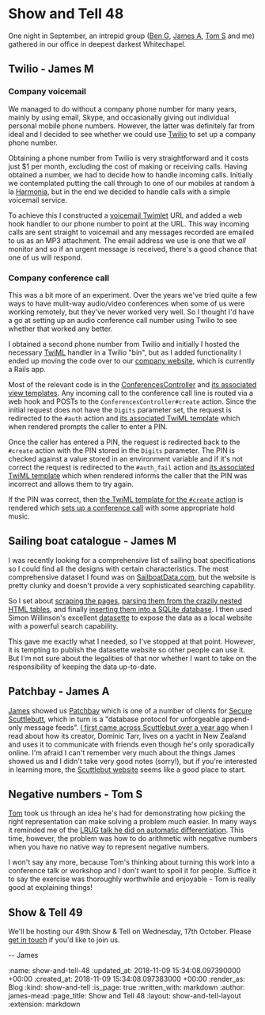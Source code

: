 Show and Tell 48
================

One night in September, an intrepid group ([Ben G][], [James A][], [Tom S][] and me) gathered in our office in deepest darkest Whitechapel.

[Ben G]: /ben-griffiths
[James A]: http://lazyatom.com/
[Tom S]: http://codon.com/

## Twilio - James M

### Company voicemail

We managed to do without a company phone number for many years, mainly by using email, Skype, and occasionally giving out individual personal mobile phone numbers. However, the latter was definitely far from ideal and I decided to see whether we could use [Twilio][] to set up a company phone number.

Obtaining a phone number from Twilio is very straightforward and it costs just $1 per month, excluding the cost of making or receiving calls. Having obtained a number, we had to decide how to handle incoming calls. Initially we contemplated putting the call through to one of our mobiles at random à la [Harmonia][], but in the end we decided to handle calls with a simple voicemail service.

To achieve this I constructed a [voicemail Twimlet][] URL and added a web hook handler to our phone number to point at the URL. This way incoming calls are sent straight to voicemail and any messages recorded are emailed to us as an MP3 attachment. The email address we use is one that we *all* monitor and so if an urgent message is received, there's a good chance that one of us will respond.

[Twilio]: https://www.twilio.com
[Harmonia]: https://harmonia.io
[voicemail Twimlet]: https://www.twilio.com/labs/twimlets/voicemail


### Company conference call

This was a bit more of an experiment. Over the years we've tried quite a few ways to have mulit-way audio/video conferences when some of us were working remotely, but they've never worked very well. So I thought I'd have a go at setting up an audio conference call number using Twilio to see whether that worked any better.

I obtained a second phone number from Twilio and initially I hosted the necessary [TwiML][] handler in a Twilio "bin", but as I added functionality I ended up moving the code over to our [company website][], which is currently a Rails app.

Most of the relevant code is in the [ConferencesController][] and [its associated view templates][templates-dir]. Any incoming call to the conference call line is routed via a web hook and POSTs to the `ConferencesController#create` action. Since the initial request does not have the `Digits` parameter set, the request is redirected to the `#auth` action and [its associated TwiML template][auth-template] which when rendered prompts the caller to enter a PIN.

Once the caller has entered a PIN, the request is redirected back to the `#create` action with the PIN stored in the `Digits` parameter. The PIN is checked against a value stored in an environment variable and if it's not correct the request is redirected to the `#auth_fail` action and [its associated TwiML template][auth-fail-template] which when rendered informs the caller that the PIN was incorrect and allows them to try again.

If the PIN was correct, then [the TwiML template for the `#create` action][create-template] is rendered which [sets up a conference call][twiml-conference] with some appropriate hold music.

[TwiML]: https://www.twilio.com/docs/voice/twiml
[company website]: /
[ConferencesController]: https://github.com/freerange/site/blob/97def08716be601a2e0b99a8b36a5053f61bba61/app/controllers/twilio/conferences_controller.rb
[templates-dir]: https://github.com/freerange/site/tree/97def08716be601a2e0b99a8b36a5053f61bba61/app/views/twilio/conferences
[auth-template]: https://github.com/freerange/site/blob/97def08716be601a2e0b99a8b36a5053f61bba61/app/views/twilio/conferences/auth.xml.erb
[auth-fail-template]: https://github.com/freerange/site/blob/97def08716be601a2e0b99a8b36a5053f61bba61/app/views/twilio/conferences/auth_fail.xml.erb
[create-template]: https://github.com/freerange/site/blob/97def08716be601a2e0b99a8b36a5053f61bba61/app/views/twilio/conferences/create.xml.erb
[twiml-conference]: https://www.twilio.com/docs/voice/twiml/conference


## Sailing boat catalogue - James M

I was recently looking for a comprehensive list of sailing boat specifications so I could find all the designs with certain characteristics. The most comprehensive dataset I found was on [SailboatData.com][], but the website is pretty clunky and doesn't provide a very sophisticated searching capability.

So I set about [scraping the pages][scrape], [parsing them from the crazily nested HTML tables][parse], and finally [inserting them into a SQLite database][insert]. I then used Simon Willinson's excellent [datasette][] to expose the data as a local website with a powerful search capability.

This gave me exactly what I needed, so I've stopped at that point. However, it is tempting to publish the datasette website so other people can use it. But I'm not sure about the legalities of that nor whether I want to take on the responsibility of keeping the data up-to-date.

[SailboatData.com]: http://sailboatdata.com/
[scrape]: https://github.com/floehopper/yacht-database/blob/108f22d7df155f767d23fda20bd2a257e81ee956/scrape.rb
[parse]: https://github.com/floehopper/yacht-database/blob/108f22d7df155f767d23fda20bd2a257e81ee956/parse.rb#L5-L137
[insert]: https://github.com/floehopper/yacht-database/blob/108f22d7df155f767d23fda20bd2a257e81ee956/parse.rb#L139-L337
[datasette]: https://github.com/simonw/datasette


## Patchbay - James A

[James][James A] showed us [Patchbay][] which is one of a number of clients for [Secure Scuttlebutt][], which in turn is a "database protocol for unforgeable append-only message feeds". [I first came across Scuttlebut over a year ago][week-432-link] when I read about how its creator, Dominic Tarr, lives on a yacht in New Zealand and uses it to communicate with friends even though he's only sporadically online. I'm afraid I can't remember very much about the things James showed us and I didn't take very good notes (sorry!), but if you're interested in learning more, the [Scuttlebut website][] seems like a good place to start.

[Patchbay]: https://github.com/ssbc/patchbay
[Secure Scuttlebutt]: ttps://ssbc.github.io/secure-scuttlebutt/
[Scuttlebut website]: https://www.scuttlebutt.nz/
[week-432-link]: /week-432-links#an-off-grid-social-networkhttpsstaltzcoman-off-grid-social-networkhtml


## Negative numbers - Tom S

[Tom][Tom S] took us through an idea he's had for demonstrating how picking the right representation can make solving a problem much easier. In many ways it reminded me of the [LRUG talk he did on automatic differentiation][automatic-differentiation]. This time, however, the problem was how to do arithmetic with negative numbers when you have no native way to represent negative numbers.

I won't say any more, because Tom's thinking about turning this work into a conference talk or workshop and I don't want to spoil it for people. Suffice it to say the exercise was thoroughly worthwhile and enjoyable - Tom is really good at explaining things!

[automatic-differentiation]: http://codon.com/automatic-differentiation-in-ruby


## Show & Tell 49

We'll be hosting our 49th Show & Tell on Wednesday, 17th October. Please [get in touch](/contact) if you'd like to join us.

-- James

:name: show-and-tell-48
:updated_at: 2018-11-09 15:34:08.097390000 +00:00
:created_at: 2018-11-09 15:34:08.097383000 +00:00
:render_as: Blog
:kind: show-and-tell
:is_page: true
:written_with: markdown
:author: james-mead
:page_title: Show and Tell 48
:layout: show-and-tell-layout
:extension: markdown
